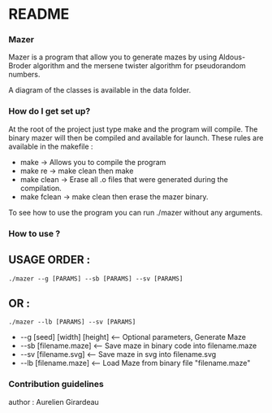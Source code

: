 # README #

### Mazer ###

Mazer is a program that allow you to generate mazes by using Aldous-Broder algorithm
and the mersene twister algorithm for pseudorandom numbers.

A diagram of the classes is available in the data folder.

### How do I get set up? ###

At the root of the project just type make and the program will compile.
The binary mazer will then be compiled and available for launch.
These rules are available in the makefile :

* make
-> Allows you to compile the program
* make re
-> make clean then make
* make clean
-> Erase all .o files that were generated during the compilation.
* make fclean
-> make clean then erase the mazer binary.

To see how to use the program you can run ./mazer without any arguments.

### How to use ? ###

## USAGE ORDER : ##

    ./mazer --g [PARAMS] --sb [PARAMS] --sv [PARAMS]

## OR : ##

    ./mazer --lb [PARAMS] --sv [PARAMS]

* --g [seed] [width] [height] <-- Optional parameters, Generate Maze
* --sb [filename.maze] <-- Save maze in binary code into filename.maze
* --sv [filename.svg] <-- Save maze in svg into filename.svg
* --lb [filename.maze] <-- Load Maze from binary file "filename.maze"

### Contribution guidelines ###

author : Aurelien Girardeau
